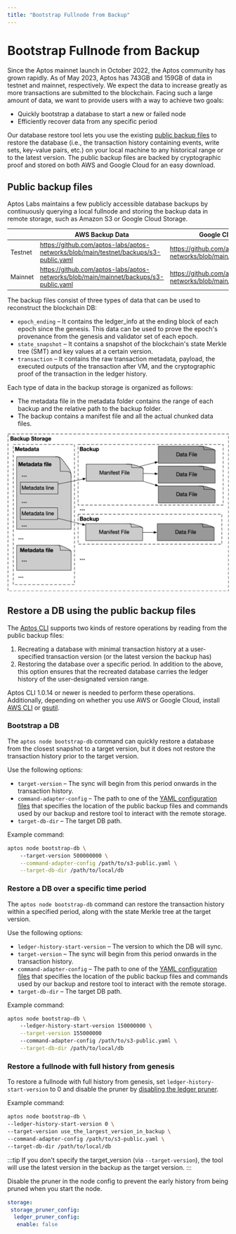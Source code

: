 ```yaml
---
title: "Bootstrap Fullnode from Backup"
---
```


# Bootstrap Fullnode from Backup

Since the Aptos mainnet launch in October 2022, the Aptos community has grown rapidly. As of May 2023, Aptos has 743GB and 159GB of data in testnet and mainnet, respectively. We expect the data to increase greatly as more transactions are submitted to the blockchain. Facing such a large amount of data, we want to provide users with a way to achieve two goals:

- Quickly bootstrap a database to start a new or failed node
- Efficiently recover data from any specific period

Our database restore tool lets you use the existing [public backup files](#public-backup-files) to restore the database (i.e., the transaction history containing events, write sets, key-value pairs, etc.) on your local machine to any historical range or to the latest version. The public backup files are backed by cryptographic proof and stored on both AWS and Google Cloud for an easy download.

## Public backup files

Aptos Labs maintains a few publicly accessible database backups by continuously querying a local fullnode and storing the backup data in remote storage, such as Amazon S3 or Google Cloud Storage.

|  | AWS Backup Data | Google Cloud Backup Data  |
| --- | --- | --- |
| Testnet | https://github.com/aptos-labs/aptos-networks/blob/main/testnet/backups/s3-public.yaml | https://github.com/aptos-labs/aptos-networks/blob/main/testnet/backups/gcs.yaml |
| Mainnet | https://github.com/aptos-labs/aptos-networks/blob/main/mainnet/backups/s3-public.yaml | https://github.com/aptos-labs/aptos-networks/blob/main/mainnet/backups/gcs.yaml |

The backup files consist of three types of data that can be used to reconstruct the blockchain DB:

- `epoch_ending` – It contains the ledger_info at the ending block of each epoch since the genesis. This data can be used to prove the epoch's provenance from the genesis and validator set of each epoch.
- `state_snapshot` – It contains a snapshot of the blockchain's state Merkle tree (SMT) and key values at a certain version.
- `transaction` – It contains the raw transaction metadata, payload, the executed outputs of the transaction after VM, and the cryptographic proof of the transaction in the ledger history.

Each type of data in the backup storage is organized as follows:
- The metadata file in the metadata folder contains the range of each backup and the relative path to the backup folder. 
- The backup contains a manifest file and all the actual chunked data files.

![aptos-db-restore.png](../../../static/img/docs/aptos-db-restore.png)

## Restore a DB using the public backup files

The [Aptos CLI](../../tools/aptos-cli/use-cli/use-aptos-cli.md) supports two kinds of restore operations by reading from the public backup files:
1. Recreating a database with minimal transaction history at a user-specified transaction version (or the latest version the backup has)
2. Restoring the database over a specific period. In addition to the above, this option ensures that the recreated database carries the ledger history of the user-designated version range.

Aptos CLI 1.0.14 or newer is needed to perform these operations. Additionally, depending on whether you use AWS or Google Cloud, install [AWS CLI](https://docs.aws.amazon.com/cli/latest/userguide/getting-started-install.html) or [gsutil](https://cloud.google.com/storage/docs/gsutil_install).

### Bootstrap a DB

The `aptos node bootstrap-db` command can quickly restore a database from the closest snapshot to a target version, but it does not restore the transaction history prior to the target version.

Use the following options:
- `target-version` – The sync will begin from this period onwards in the transaction history.
- `command-adapter-config` – The path to one of the [YAML configuration files](#public-backup-files) that specifies the location of the public backup files and commands used by our backup and restore tool to interact with the remote storage.
- `target-db-dir` – The target DB path.

Example command:

```bash
aptos node bootstrap-db \ 
    --target-version 500000000 \
    --command-adapter-config /path/to/s3-public.yaml \
    --target-db-dir /path/to/local/db
```

### Restore a DB over a specific time period

The `aptos node bootstrap-db` command can restore the transaction history within a specified period, along with the state Merkle tree at the target version.

Use the following options:
- `ledger-history-start-version` – The version to which the DB will sync.
- `target-version` – The sync will begin from this period onwards in the transaction history.
- `command-adapter-config` – The path to one of the [YAML configuration files](#public-backup-files) that specifies the location of the public backup files and commands used by our backup and restore tool to interact with the remote storage.
- `target-db-dir` – The target DB path.

Example command:

```bash
aptos node bootstrap-db \ 
    --ledger-history-start-version 150000000 \
    --target-version 155000000 
    --command-adapter-config /path/to/s3-public.yaml \
    --target-db-dir /path/to/local/db
```

### Restore a fullnode with full history from genesis
To restore a fullnode with full history from genesis, set `ledger-history-start-version` to 0 and disable the pruner by [disabling the ledger pruner](../../guides/data-pruning.md).

Example command: 

```bash
aptos node bootstrap-db \
--ledger-history-start-version 0 \
--target-version use_the_largest_version_in_backup \
--command-adapter-config /path/to/s3-public.yaml \
--target-db-dir /path/to/local/db
```

:::tip
If you don't specify the target_version (via `--target-version`), the tool will use the latest version in the backup as the target version.
:::

Disable the pruner in the node config to prevent the early history from being pruned when you start the node.
```Yaml
storage:
 storage_pruner_config:
  ledger_pruner_config:
   enable: false

```
